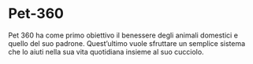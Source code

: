 # Pet-360
Pet 360 ha come primo obiettivo il benessere degli animali domestici e quello del suo padrone. Quest’ultimo vuole sfruttare un semplice sistema che lo aiuti nella sua vita quotidiana insieme al suo cucciolo. 
